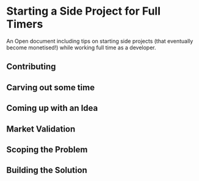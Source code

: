 # Starting a Side Project for Full Timers
An Open document including tips on starting side projects (that eventually become monetised!) while working full time as a developer.

## Contributing

## Carving out some time

## Coming up with an Idea

## Market Validation

## Scoping the Problem

## Building the Solution
